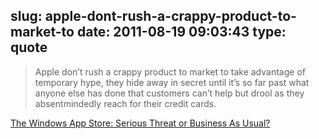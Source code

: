 slug: apple-dont-rush-a-crappy-product-to-market-to
date: 2011-08-19 09:03:43
type: quote
---

> Apple don’t rush a crappy product to market to take advantage of temporary hype, they hide away in secret until it’s so far past what anyone else has done that customers can’t help but drool as they absentmindedly reach for their credit cards.

[The Windows App Store: Serious Threat or Business As Usual?](http://mac.appstorm.net/general/the-windows-app-store-serious-threat-or-business-as-usual/)

